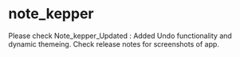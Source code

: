 # note_kepper

Please check Note_kepper_Updated : Added Undo functionality and dynamic themeing.
Check release notes for screenshots of app.


